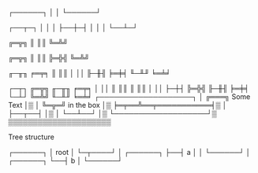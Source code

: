┌──────┐
│      │
└──────┘


┌──┬─┐
│  │ │
├──┼─┤
│  │ │
└──┴─┘

╔═╦╗
║ ║║ 
╚═╩╝ 

╔═╦╗
║ ║║ 
╠═╬╣ 
╚═╩╝ 

╓─╥╖  ╒═╤╕
║ ║║  │ ││
╟─╫╢  ╞═╪╡
╙─╨╜  ╘═╧╛

┌─┬┐  ╔═╦╗  ╓─╥╖  ╒═╤╕
│ ││  ║ ║║  ║ ║║  │ ││
├─┼┤  ╠═╬╣  ╟─╫╢  ╞═╪╡
└─┴┘  ╚═╩╝  ╙─╨╜  ╘═╧╛
┌───────────────────┐
│  ╔═══╗ Some Text  │▒
│  ╚═╦═╝ in the box │▒
╞═╤══╩══╤═══════════╡▒
│ ├──┬──┤           │▒
│ └──┴──┘           │▒
└───────────────────┘▒
 ▒▒▒▒▒▒▒▒▒▒▒▒▒▒▒▒▒▒▒▒▒


Tree structure

┌──────┐
│ root │
└─┬────┘
  │  ┌──────┐
  ├──┤  a   │
  │  └──────┘
  │  ┌──────┐
  └──┤  b   │
     └──────┘


